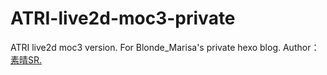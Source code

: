 # ATRI-live2d-moc3-private
ATRI live2d moc3 version. For Blonde_Marisa's private hexo blog.
Author：[素晴SR.]([素晴SR.的个人空间_哔哩哔哩_bilibili](https://space.bilibili.com/1283920))
